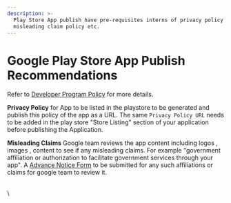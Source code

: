 ```yaml
---
description: >-
  Play Store App publish have pre-requisites interns of privacy policy ,
  misleading claim policy etc.
---
```


# Google Play Store App Publish Recommendations

Refer to [Developer Program Policy](https://support.google.com/googleplay/android-developer/answer/11899428) for more details.

**Privacy Policy** for App to be listed in the playstore to be generated and publish this policy of the app as a URL. The same `Privacy Policy URL` needs to be added in the play store "Store Listing" section of your application before publishing the Application.

**Misleading Claims** Google team reviews the app content including logos , images , content to see if any misleading claims. For example "government affiliation or authorization to facilitate government services through your app". A [Advance Notice Form](https://support.google.com/googleplay/android-developer/contact/adv\_note) to be submitted for any such affiliations or claims for google team to review it.

\
\
